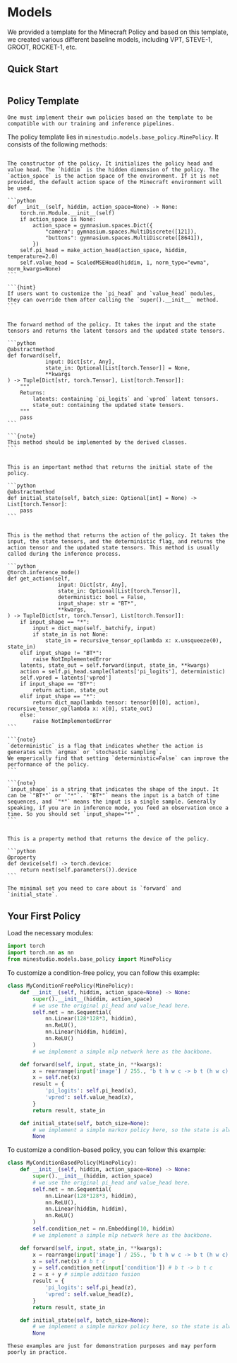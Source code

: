 <!--
 * @Date: 2024-12-03 04:47:37
 * @LastEditors: caishaofei caishaofei@stu.pku.edu.cn
 * @LastEditTime: 2024-12-03 06:27:07
 * @FilePath: /MineStudio/docs/source/models/index.md
-->
# Models

We provided a template for the Minecraft Policy and based on this template, we created various different baseline models, including VPT, STEVE-1, GROOT, ROCKET-1, etc. 

## Quick Start
```{include} quick-models.md
```

## Policy Template

```{warning}
One must implement their own policies based on the template to be compatible with our training and inference pipelines. 
```

The policy template lies in `minestudio.models.base_policy.MinePolicy`. It consists of the following methods:

````{dropdown} __init__(self, hiddim, action_space=None)

The constructor of the policy. It initializes the policy head and value head. The `hiddim` is the hidden dimension of the policy. The `action_space` is the action space of the environment. If it is not provided, the default action space of the Minecraft environment will be used. 

```python
def __init__(self, hiddim, action_space=None) -> None:
    torch.nn.Module.__init__(self)
    if action_space is None:
        action_space = gymnasium.spaces.Dict({
            "camera": gymnasium.spaces.MultiDiscrete([121]), 
            "buttons": gymnasium.spaces.MultiDiscrete([8641]),
        })
    self.pi_head = make_action_head(action_space, hiddim, temperature=2.0)
    self.value_head = ScaledMSEHead(hiddim, 1, norm_type="ewma", norm_kwargs=None)
```

```{hint}
If users want to customize the `pi_head` and `value_head` modules, they can override them after calling the `super().__init__` method. 
```

````

````{dropdown} forward(self, input, state_in, **kwargs)

The forward method of the policy. It takes the input and the state tensors and returns the latent tensors and the updated state tensors. 

```python
@abstractmethod
def forward(self, 
            input: Dict[str, Any], 
            state_in: Optional[List[torch.Tensor]] = None,
            **kwargs
) -> Tuple[Dict[str, torch.Tensor], List[torch.Tensor]]:
    """
    Returns:
        latents: containing `pi_logits` and `vpred` latent tensors.
        state_out: containing the updated state tensors.
    """
    pass
```

```{note}
This method should be implemented by the derived classes. 
```

````

````{dropdown} initial_state(self, batch_size=None)

This is an important method that returns the initial state of the policy. 

```python
@abstractmethod
def initial_state(self, batch_size: Optional[int] = None) -> List[torch.Tensor]:
    pass
```

````

````{dropdown} get_action(self, input, state_in, deterministic, input_shape)

This is the method that returns the action of the policy. It takes the input, the state tensors, and the deterministic flag, and returns the action tensor and the updated state tensors. This method is usually called during the inference process. 

```python
@torch.inference_mode()
def get_action(self,
                input: Dict[str, Any],
                state_in: Optional[List[torch.Tensor]],
                deterministic: bool = False,
                input_shape: str = "BT*",
                **kwargs, 
) -> Tuple[Dict[str, torch.Tensor], List[torch.Tensor]]:
    if input_shape == "*":
        input = dict_map(self._batchify, input)
        if state_in is not None:
            state_in = recursive_tensor_op(lambda x: x.unsqueeze(0), state_in)
    elif input_shape != "BT*":
        raise NotImplementedError
    latents, state_out = self.forward(input, state_in, **kwargs)
    action = self.pi_head.sample(latents['pi_logits'], deterministic)
    self.vpred = latents['vpred']
    if input_shape == "BT*":
        return action, state_out
    elif input_shape == "*":
        return dict_map(lambda tensor: tensor[0][0], action), recursive_tensor_op(lambda x: x[0], state_out)
    else:
        raise NotImplementedError
```

```{note}
`deterministic` is a flag that indicates whether the action is generates with `argmax` or `stochastic sampling`. 
We emperically find that setting `deterministic=False` can improve the performance of the policy. 
```

```{note}
`input_shape` is a string that indicates the shape of the input. It can be `"BT*"` or `"*"`. `"BT*"` means the input is a batch of time sequences, and `"*"` means the input is a single sample. Generally speaking, if you are in inference mode, you feed an observation once a time. So you should set `input_shape="*"`. 
```

````

````{dropdown} device(self)

This is a property method that returns the device of the policy.

```python
@property
def device(self) -> torch.device:
    return next(self.parameters()).device
```

````

```{hint}
The minimal set you need to care about is `forward` and `initial_state`. 
```

## Your First Policy

Load the necessary modules:

```python
import torch
import torch.nn as nn
from minestudio.models.base_policy import MinePolicy
```

To customize a condition-free policy, you can follow this example:

```python
class MyConditionFreePolicy(MinePolicy):
    def __init__(self, hiddim, action_space=None) -> None:
        super().__init__(hiddim, action_space)
        # we use the original pi_head and value_head here.
        self.net = nn.Sequential(
            nn.Linear(128*128*3, hiddim), 
            nn.ReLU(),
            nn.Linear(hiddim, hiddim),
            nn.ReLU()
        )
        # we implement a simple mlp network here as the backbone. 

    def forward(self, input, state_in, **kwargs):
        x = rearrange(input['image'] / 255., 'b t h w c -> b t (h w c)')
        x = self.net(x)
        result = {
            'pi_logits': self.pi_head(x), 
            'vpred': self.value_head(x), 
        }
        return result, state_in

    def initial_state(self, batch_size=None):
        # we implement a simple markov policy here, so the state is always None.
        None
```

To customize a condition-based policy, you can follow this example:

```python
class MyConditionBasedPolicy(MinePolicy):
    def __init__(self, hiddim, action_space=None) -> None:
        super().__init__(hiddim, action_space)
        # we use the original pi_head and value_head here.
        self.net = nn.Sequential(
            nn.Linear(128*128*3, hiddim), 
            nn.ReLU(),
            nn.Linear(hiddim, hiddim),
            nn.ReLU()
        )
        self.condition_net = nn.Embedding(10, hiddim)
        # we implement a simple mlp network here as the backbone. 

    def forward(self, input, state_in, **kwargs):
        x = rearrange(input['image'] / 255., 'b t h w c -> b t (h w c)')
        x = self.net(x) # b t c
        y = self.condition_net(input['condition']) # b t -> b t c
        z = x + y # simple addition fusion
        result = {
            'pi_logits': self.pi_head(z), 
            'vpred': self.value_head(z), 
        }
        return result, state_in

    def initial_state(self, batch_size=None):
        # we implement a simple markov policy here, so the state is always None.
        None
```

```{warning}
These examples are just for demonstration purposes and may perform poorly in practice. 
```


